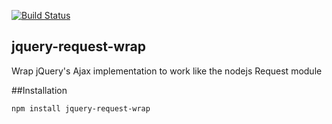 [![Build Status](https://travis-ci.org/dave-irvine/jquery-request-wrap.svg?branch=master)](https://travis-ci.org/dave-irvine/jquery-request-wrap)

jquery-request-wrap
----

Wrap jQuery's Ajax implementation to work like the nodejs Request module

##Installation

```npm install jquery-request-wrap```
